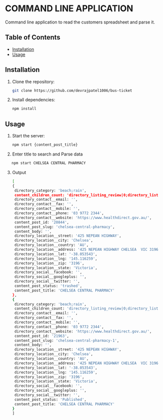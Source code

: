 # COMMAND LINE APPLICATION

Command line application to read the customers spreadsheet and parse it.

## Table of Contents

- [Installation](#installation)
- [Usage](#usage)

## Installation

1. Clone the repository:

   ```bash
   git clone https://github.com/devrajpatel1006/bus-ticket
   ```

2. Install dependencies:

   ```bash
   npm install
   ```

## Usage

1. Start the server:

   ```bash
   npm start {content_post_title}
   ```

2. Enter title to search and Parse data

```bash
   npm start CHELSEA CENTRAL PHARMACY
```

3. Output

   ```bash
   [
   {
    directory_category: 'beach;rain',
    content_children_count: 'directory_listing_review|0;directory_listing_lead|0',
    directory_contact__email: '',
    directory_contact__fax: '',
    directory_contact__mobile: '',
    directory_contact__phone: '03 9772 2344',
    directory_contact__website: 'https://www.healthdirect.gov.au/',
    content_post_id: '20844',
    content_post_slug: 'chelsea-central-pharmacy',
    content_body: '',
    directory_location__street: '425 NEPEAN HIGHWAY',
    directory_location__city: 'Chelsea',
    directory_location__country: 'AU',
    directory_location__address: '425 NEPEAN HIGHWAY CHELSEA  VIC 3196',
    directory_location__lat: '-38.053543',
    directory_location__lng: '145.116259',
    directory_location__zip: '3196',
    directory_location__state: 'Victoria',
    directory_social__facebook: '',
    directory_social__googleplus: '',
    directory_social__twitter: '',
    content_post_status: 'trashed',
    content_post_title: 'CHELSEA CENTRAL PHARMACY'
   },
   {
    directory_category: 'beach;rain',
    content_children_count: 'directory_listing_review|0;directory_listing_lead|0',
    directory_contact__email: '',
    directory_contact__fax: '',
    directory_contact__mobile: '',
    directory_contact__phone: '03 9772 2344',
    directory_contact__website: 'https://www.healthdirect.gov.au/',
    content_post_id: '21963',
    content_post_slug: 'chelsea-central-pharmacy-1',
    content_body: '',
    directory_location__street: '425 NEPEAN HIGHWAY',
    directory_location__city: 'Chelsea',
    directory_location__country: 'AU',
    directory_location__address: '425 NEPEAN HIGHWAY CHELSEA  VIC 3196',
    directory_location__lat: '-38.053543',
    directory_location__lng: '145.116259',
    directory_location__zip: '3196',
    directory_location__state: 'Victoria',
    directory_social__facebook: '',
    directory_social__googleplus: '',
    directory_social__twitter: '',
    content_post_status: 'Published',
    content_post_title: 'CHELSEA CENTRAL PHARMACY'
   }
   ]

   ```
